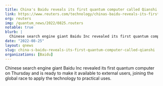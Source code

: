 ```yaml
---
title: China's Baidu reveals its first quantum computer called Qianshi
link: https://www.reuters.com/technology/chinas-baidu-reveals-its-first-quantum-computer-called-qianshi-2022-08-25/
org: reuters
img: /quantum_news/2022/0825.routers
notable: true
blurb: |
  Chinese search engine giant Baidu Inc revealed its first quantum computer on Thursday and is ready to make it available to external users, joining the global race to apply the technology to practical uses.
date: "2022-08-25"
layout: qnews
slug: china-s-baidu-reveals-its-first-quantum-computer-called-qianshi
organizations: [Baidu]
---
```


Chinese search engine giant Baidu Inc revealed its first quantum computer on Thursday and is ready to make it available to external users, joining the global race to apply the technology to practical uses.
